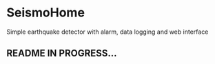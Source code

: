 # SeismoHome
Simple earthquake detector with alarm, data logging and web interface

## README IN PROGRESS...
